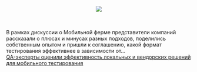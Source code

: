 <!--2025-04-02 12:14:05-->
<div class="yb">
  <div class="rss smaller1 habr"><div style="text-align:center;"><img src="https://habrastorage.org/getpro/habr//post_images/362/6f9/042/3626f9042f30431cf470e92196ac6504.png"></div><br>
<br>
<p>В рамках дискуссии о Мобильной ферме представители компаний рассказали о плюсах и минусах разных подходов, поделились собственным опытом и пришли к соглашению, какой формат тестирования эффективнее в зависимости от... <br><a class="light" href="https://habr.com/ru/companies/selectel/news/896838/?utm_source=habrahabr&utm_medium=rss&utm_campaign=896838">QA-эксперты оценили эффективность локальных и вендорских решений для мобильного тестирования</a></div>
</div>
